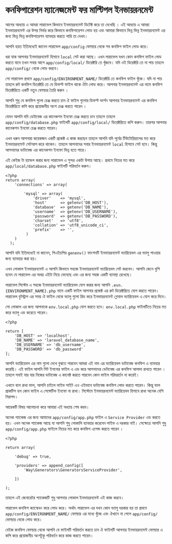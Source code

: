 # কনফিগারেশন ম্যানেজমেন্ট ফর মাল্টিপল ইনভায়রনমেন্ট

আগের আধ্যায় এ আমরা লারাভেল কিভাবে ইনভায়রনমেন্ট ডিটেক্ট করে তা দেখেছি । এই আধ্যায় এ আমরা ইনভায়রনমেন্ট এর উপর নির্ভর করে কিভাবে কনফিগারেশন লোড হয় এবং আমারা কিভাবে ভিন্ন ভিন্ন ইনভায়রনমেন্ট এর জন্য ভিন্ন ভিন্ন কনফিগারেশন ব্যাবহার করতে পারি তা দেখব।

আপনি হয়ত ইতিমধ্যেই জানেন লারাভেল `app/config` ফোল্ডার থেকে সব কনফিগ ফাইল লোড করে।

ধরা যাক আপনার ইনভায়রনমেন্ট হিসাবে `local` সেট করা আছে। এখন লারাভেল যখন কোন কনফিগ ফাইল লোড করতে যাবে তখন সবার আগে `app/config/local/` ডিরেক্টরি তে খুঁজবে। যদি ওই ডিরেক্টরি তে না পায় তাহলে `app/config/` থেকে লোড করবে।

সো লারাভেল প্রথমে `app/config/ENVIRONMENT_NAME/` ডিরেক্টরি তে কনফিগ ফাইল খুঁজে। যদি না পায় তাহলে রুট কনফিগ ডিরেক্টরি তে যে ডিফল্ট ফাইল থাকে ঐটা লোড করে। আপনার ইনভায়রনমেন্ট এর নামে কনফিগ ডিরেক্টরিতে একটি নতুন ফোল্ডার তৈরি করুন ।

আপনি শুধু যে কনফিগ গুলো চেঞ্জ করতে চান ঐ ফাইল গুলোর ডিফল্ট ভার্শন আপনার ইনভায়রনমেন্ট এর কনফিগ ডিরেক্টরিতে কপি করে প্রয়োজনীয় অংশ চেঞ্জ করতে পারেন ।

যেমন আপনি যদি ডেটাবেজ এর কানেকশন ইনফো চেঞ্জ করতে চান তাহলে তাহলে `app/config/database.php` ফাইলটি `app/config/local/` ডিরেক্টরিতে কপি করুন। তারপর আপনার কানেকশন ইনফো চেঞ্জ করতে পারেন।

এখন ধরুন আপনারা কয়েকজন একটি প্রজেক্ট এ কাজ করছেন তাহলে আপনি যদি পূর্বের টিউটোরিয়ালের মত করে ইনভায়রনমেন্ট সেটআপ করে থাকেন। তাহলে আপনাদের সবার ইনভায়রনমেন্ট `local` হিসাবে সেট হবে। কিন্তু আপনাদের ডাটাবেজ এর কানেকশন ইনফো ভিন্ন হতে পারে।

এই কেইজ টা হান্ডেল করার জন্য লারাভেল এ সুন্দর একটা উপায় আছে। প্রথমে নিচের মত করে `app/local/database.php` ফাইলটি পরিবর্তন করুন।

```text
<?php
return array(
    'connections' => array(

        'mysql' => array(
            'driver'    => 'mysql',
            'host'      => getenv('DB_HOST'),
            'database'  => getenv('DB_NAME'),
            'username'  => getenv('DB_USERNAME'),
            'password'  => getenv('DB_PASSWORD'),
            'charset'   => 'utf8',
            'collation' => 'utf8_unicode_ci',
            'prefix'    => '',
         )
    )
  );
```

আপনি যদি ইতিমধ্যেই না জানেন, পিএইচপির `genenv()` ফাংশনটি ইনভায়রনমেন্ট ভ্যারিয়েবল এর ভ্যালু পাওয়ার জন্য ব্যাবহার করা হয়।

এখন লোকাল ইনভায়রনমেন্ট এ আপনি কিভাবে সহজে ইনভায়রনমেন্ট ভ্যারিয়েবল সেট করবেন। আপনি জেনে খুশি হবেন যে লারাভেল এর অথর এইটা নিয়ে ভেবেছে এবং এর জন্য সহজ একটি ব্যাবস্থা রেখেছে।

লারাভেল সিস্টেম এ সহজে ইনভায়রনমেন্ট ভ্যারিয়েবল যোগ করার জন্য আপনি `.evn.{ENVIRONMENT_NAME}.php` নামে একটি ফাইল আপনার প্রজেক্ট এর রুট ডিরেক্টরিতে যোগ করতে পারেন। লারাভেল বুটস্ট্রাপ এর সময় ঐ ফাইল থেকে ভ্যালু গুলো রিড করে ইনভায়রনমেন্ট গ্লোবাল ভ্যারিয়েবল এ যোগ করে দিবে।

সো লোকাল এর জন্য আপনাকে `env.local.php` যোগ করতে হবে। `env.local.php` ফাইলটিতে নিচের মত করে ভ্যালু এড করেতে পারেন।

```text
<?php

return [
    'DB_HOST' => 'localhost',
    'DB_NAME' => 'laravel_database_name',
    'DB_USERNAME' => 'db_username',
    'DB_PASSWORD' => 'db_password'
];
```

আপনি ভ্যারিয়েবল এর নাম গুলো দেখে বুঝতে পারবেন আমরা এই নাম এর ভ্যারিয়েবল ডাটাবেজ কনফিগ এ ব্যাবহার করেছি। এই ফাইল আপনি গিট ইগনোর ফাইল এ এড করে আপনাদের ডেটাবেজ এর কনফিগ আলাদা রাখতে পারেন । তাহলে সবাই যার যার নিজের ডাটাবেজ এ কানেক্ট করতে পারবেন কোন ফাইল পরিবরর্তন না করেই।

এখানে বলে রাখা ভাল, আপনি চাইলে লাইভ সাইট এও এইভাবে ডাটাবেজ কনফিগ লোড করতে পারেন। কিন্তু ভাল প্রাকটিস হল কোন ফাইল এ সেন্সেটিভ ইনফো না রাখা। সিস্টেমে ইনভায়রনমেন্ট ভ্যারিয়েবল হিসাবে রাখা অনেক বেশি নিরাপদ।

আরেকটি বিষয় আলোচনা করে আমারা এই অধ্যায় শেষ করব।

অনেক প্যাকেজ এর জন্য আমাদের `app/config/app.php` ফাইল এ `Service Provider` এড করতে হয়। এখন অনেক প্যাকেজ আছে যা আপনি শুধু লোকালি ব্যাবহার করেবেন লাইভ এ দরকার নাই। সেক্ষেত্রে আপনি শুধু `app/config/app.php` ফাইলে নিচের মত করে কনফিগ এপেন্ড করতে পারেন ।

```text
<?php

return array(

    'debug' => true,

    'providers' => append_config([
        'Way\Generators\GeneratorsServiceProvider',

    ])

);
```

তাহলে এই জেনারেটর প্যাকেজটি শুধু আপনার লোকাল ইনভায়রনমেন্ট এই কাজ করবে।

লারাভেল কনফিগ ক্যাস্কেডং করে লোড করে। অর্থাৎ লারাভেল এর যখন কোন ভ্যালু দরকার হয় তা প্রথমে `app/config/ENVIRONMENT_NAME/` ফোল্ডার এর মধ্যে খুঁজে এবং ঐখানে না পেলে `app/config/` ফোল্ডার থেকে লোড করে।

বেইজ কনফিগ ফোল্ডার থেকে আপনি যে ফাইলটি পরিবর্তন করতে চান ঐ ফাইলটি আপনার ইনভায়রনমেন্ট ফোল্ডার এ কপি করে প্রয়োজনীয় অংশটুকু পরিবর্তন করে কাজ করতে পারেন।

